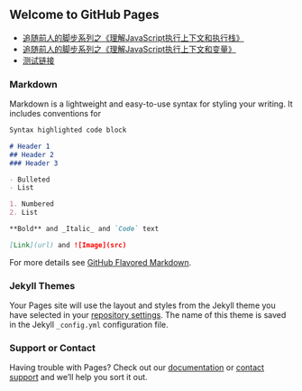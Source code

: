 ## Welcome to GitHub Pages

- [追随前人的脚步系列之《理解JavaScript执行上下文和执行栈》](https://github.com/coolpo/blog/issues/2)
- [追随前人的脚步系列之《理解JavaScript执行上下文和变量》](https://github.com/coolpo/blog/issues/3)
- [测试链接](https://github.com/coolpo/blog/pages/notes01.md)
### Markdown

Markdown is a lightweight and easy-to-use syntax for styling your writing. It includes conventions for

```markdown
Syntax highlighted code block

# Header 1
## Header 2
### Header 3

- Bulleted
- List

1. Numbered
2. List

**Bold** and _Italic_ and `Code` text

[Link](url) and ![Image](src)
```

For more details see [GitHub Flavored Markdown](https://guides.github.com/features/mastering-markdown/).

### Jekyll Themes

Your Pages site will use the layout and styles from the Jekyll theme you have selected in your [repository settings](https://github.com/coolpo/-Blog/settings). The name of this theme is saved in the Jekyll `_config.yml` configuration file.

### Support or Contact

Having trouble with Pages? Check out our [documentation](https://help.github.com/categories/github-pages-basics/) or [contact support](https://github.com/contact) and we’ll help you sort it out.
